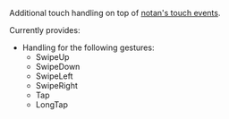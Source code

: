 Additional touch handling on top of [notan's touch events](https://docs.rs/notan/latest/notan/app/enum.Event.html#variant.TouchStart).


Currently provides:
* Handling for the following gestures:
    *    SwipeUp
    *    SwipeDown
    *    SwipeLeft
    *    SwipeRight
    *    Tap
    *    LongTap
